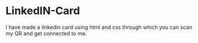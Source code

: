 # LinkedIN-Card
I have made a linkedin card using html and css through which you can scan my QR and get connected to me.
